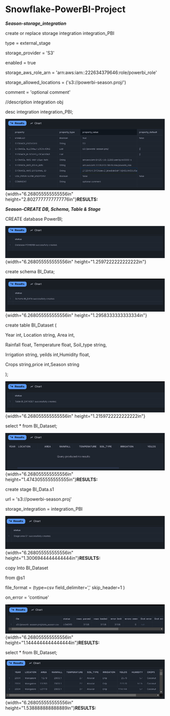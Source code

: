 # Snowflake-PowerBI-Project
***Season-storage_integration***

create or replace storage integration integration_PBI

type = external_stage

storage_provider = \'S3\'

enabled = true

storage_aws_role_arn = \'arn:aws:iam::222634379646:role/powerbi_role\'

storage_allowed_locations = (\'s3://powerbi-season.proj/\')

comment = \'optional comment\'

//description integration obj

desc integration integration_PBI;

![RESULTS:](Query_Results/image1.png){width="6.268055555555556in"
height="2.8027777777777776in"}**RESULTS:**

***Season-CREATE DB, Schema, Table & Stage***

CREATE database PowerBI;

![RESULTS:](Query_Results/image2.png){width="6.268055555555556in"
height="1.2597222222222222in"}

create schema BI_Data;

![RESULTS:](Query_Results/image3.png){width="6.268055555555556in"
height="1.2958333333333334in"}

create table BI_Dataset (

Year int, Location string, Area int,

Rainfall float, Temperature float, Soil_type string,

Irrigation string, yeilds int,Humidity float,

Crops string,price int,Season string

);


![RESULTS:](Query_Results/image4.png){width="6.268055555555556in"
height="1.2159722222222222in"}

select \* from BI_Dataset;

![RESULTS:](Query_Results/image5.png){width="6.268055555555556in"
height="1.4743055555555555in"}**RESULTS:**

create stage BI_Data.s1

url = \'s3://powerbi-season.proj\'

storage_integration = integration_PBI

![RESULTS:](Query_Results/image6.png){width="6.268055555555556in"
height="1.3006944444444444in"}**RESULTS:**

copy Into BI_Dataset

from \@s1

file_format = (type=csv field_delimiter=\',\' skip_header=1 )

on_error = \'continue\'

![RESULTS:](Query_Results/image7.png){width="6.268055555555556in"
height="1.1444444444444444in"}**RESULTS:**

select \* from BI_Dataset;

![RESULTS:](Query_Results/image8.png){width="6.268055555555556in"
height="1.538888888888889in"}**RESULTS:**
